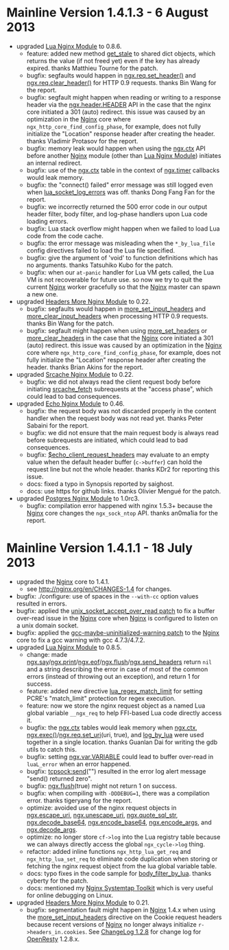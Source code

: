<!---
    @title         ChangeLog 1.4.1
    @creator       Yichun Zhang
    @created       2013-07-18 20:07 GMT
    @modifier      Yichun Zhang
    @modifier_link yichun-zhang
    @modified      2013-08-07 00:13 GMT
    @changes       50
--->


#  Mainline Version 1.4.1.3 - 6 August 2013
* upgraded [Lua Nginx Module](lua-nginx-module.html) to 0.8.6.
    * feature: added new method [get_stale](http://wiki.nginx.org/HttpLuaModule#ngx.shared.DICT.get_stale) to shared dict objects, which returns the value (if not freed yet) even if the key has already expired. thanks Matthieu Tourne for the patch.
    * bugfix: segfaults would happen in [ngx.req.set_header()](http://wiki.nginx.org/HttpLuaModule#ngx.req.set_header) and [ngx.req.clear_header()](http://wiki.nginx.org/HttpLuaModule#ngx.req.clear_header) for HTTP 0.9 requests. thanks Bin Wang for the report.
    * bugfix: segfault might happen when reading or writing to a response header via the [ngx.header.HEADER](http://wiki.nginx.org/HttpLuaModule#ngx.header.HEADER) API in the case that the nginx core initiated a 301 (auto) redirect. this issue was caused by an optimization in the [Nginx](nginx.html) core where `ngx_http_core_find_config_phase`, for example, does not fully initialize the "Location" response header after creating the header. thanks Vladimir Protasov for the report.
    * bugfix: memory leak would happen when using the [ngx.ctx](http://wiki.nginx.org/HttpLuaModule#ngx.ctx) API before another [Nginx](nginx.html) module (other than [Lua Nginx Module](lua-nginx-module.html)) initiates an internal redirect.
    * bugfix: use of the [ngx.ctx](http://wiki.nginx.org/HttpLuaModule#ngx.ctx) table in the context of [ngx.timer](http://wiki.nginx.org/HttpLuaModule#ngx.timer.at) callbacks would leak memory.
    * bugfix: the "connect() failed" error message was still logged even when [lua_socket_log_errors](http://wiki.nginx.org/HttpLuaModule#lua_socket_log_errors) was off. thanks Dong Fang Fan for the report.
    * bugfix: we incorrectly returned the 500 error code in our output header filter, body filter, and log-phase handlers upon Lua code loading errors.
    * bugfix: Lua stack overflow might happen when we failed to load Lua code from the code cache.
    * bugfix: the error message was misleading when the `*_by_lua_file` config directives failed to load the Lua file specified.
    * bugfix: give the argument of 'void' to function definitions which has no arguments. thanks Tatsuhiko Kubo for the patch.
    * bugfix: when our `at-panic` handler for Lua VM gets called, the Lua VM is not recoverable for future use. so now we try to quit the current [Nginx](nginx.html) worker gracefully so that the [Nginx](nginx.html) master can spawn a new one.
* upgraded [Headers More Nginx Module](headers-more-nginx-module.html) to 0.22.
    * bugfix: segfaults would happen in [more_set_input_headers](http://wiki.nginx.org/HttpHeadersMoreModule#more_set_input_headers) and [more_clear_input_headers](http://wiki.nginx.org/HttpHeadersMoreModule#more_clear_input_headers) when processing HTTP 0.9 requests. thanks Bin Wang for the patch.
    * bugfix: segfault might happen when using [more_set_headers](http://wiki.nginx.org/HttpHeadersMoreModule#more_set_headers) or [more_clear_headers](http://wiki.nginx.org/HttpHeadersMoreModule#more_clear_headers) in the case that the [Nginx](nginx.html) core initiated a 301 (auto) redirect. this issue was caused by an optimization in the [Nginx](nginx.html) core where `ngx_http_core_find_config_phase`, for example, does not fully initialize the "Location" response header after creating the header. thanks Brian Akins for the report.
* upgraded [Srcache Nginx Module](srcache-nginx-module.html) to 0.22.
    * bugfix: we did not always read the client request body before initiating [srcache_fetch](http://wiki.nginx.org/HttpSRCacheModule#srcache_fetch) subrequests at the "access phase", which could lead to bad consequences.
* upgraded [Echo Nginx Module](echo-nginx-module.html) to 0.46.
    * bugfix: the request body was not discarded properly in the content handler when the request body was not read yet. thanks Peter Sabaini for the report.
    * bugfix: we did not ensure that the main request body is always read before subrequests are initiated, which could lead to bad consequences.
    * bugfix: [$echo_client_request_headers](http://wiki.nginx.org/HttpEchoModule#.24echo_client_request_headers) may evaluate to an empty value when the default header buffer (`c->buffer`) can hold the request line but not the whole header. thanks KDr2 for reporting this issue.
    * docs: fixed a typo in Synopsis reported by saighost.
    * docs: use https for github links. thanks Olivier Mengué for the patch.
* upgraded [Postgres Nginx Module](postgres-nginx-module.html) to 1.0rc3.
    * bugfix: compilation error happened with nginx 1.5.3+ because the [Nginx](nginx.html) core changes the `ngx_sock_ntop` API. thanks an0ma1ia for the report.

#  Mainline Version 1.4.1.1 - 18 July 2013
* upgraded the [Nginx](nginx.html) core to 1.4.1.
    * see http://nginx.org/en/CHANGES-1.4 for changes.
* bugfix: ./configure: use of spaces in the `--with-cc` option values resulted in errors.
* bugfix: applied the [unix_socket_accept_over_read patch](https://github.com/agentzh/ngx_openresty/blob/master/patches/nginx-1.4.1-unix_socket_accept_over_read.patch) to fix a buffer over-read issue in  the [Nginx](nginx.html) core when [Nginx](nginx.html) is configured to listen on a unix domain socket.
* bugfix: applied the [gcc-maybe-uninitialized-warning patch](https://github.com/agentzh/ngx_openresty/blob/master/patches/nginx-1.4.1-gcc-maybe-uninitialized-warning.patch) to the [Nginx](nginx.html) core to fix a gcc warning with gcc 4.7.3/4.7.2.
* upgraded [Lua Nginx Module](lua-nginx-module.html) to 0.8.5.
    * change: made [ngx.say](http://wiki.nginx.org/HttpLuaModule#ngx.say)/[ngx.print](http://wiki.nginx.org/HttpLuaModule#ngx.print)/[ngx.eof](http://wiki.nginx.org/HttpLuaModule#ngx.eof)/[ngx.flush](http://wiki.nginx.org/HttpLuaModule#ngx.flush)/[ngx.send_headers](http://wiki.nginx.org/HttpLuaModule#ngx.send_headers) return `nil` and a string describing the error in case of most of the common errors (instead of throwing out an exception), and return 1 for success.
    * feature: added new directive [lua_regex_match_limit](http://wiki.nginx.org/HttpLuaModule#lua_regex_match_limit) for setting PCRE's "match_limit" protection for regex execution.
    * feature: now we store the nginx request object as a named Lua global variable `__ngx_req` to help FFI-based Lua code directly access it.
    * bugfix: the [ngx.ctx](http://wiki.nginx.org/HttpLuaModule#ngx.ctx) tables would leak memory when [ngx.ctx](http://wiki.nginx.org/HttpLuaModule#ngx.ctx), [ngx.exec()](http://wiki.nginx.org/HttpLuaModule#ngx.exec)/[ngx.req.set_uri](http://wiki.nginx.org/HttpLuaModule#ngx.req.set_uri)(uri, true), and [log_by_lua](http://wiki.nginx.org/HttpLuaModule#log_by_lua) were used together in a single location. thanks Guanlan Dai for writing the gdb utils to catch this.
    * bugfix: setting [ngx.var.VARIABLE](http://wiki.nginx.org/HttpLuaModule#ngx.var.VARIABLE) could lead to buffer over-read in `luaL_error` when an error happened.
    * bugfix: [tcpsock:send](http://wiki.nginx.org/HttpLuaModule#tcpsock:send)("") resulted in the error log alert message "send() returned zero".
    * bugfix: [ngx.flush](http://wiki.nginx.org/HttpLuaModule#ngx.flush)(true) might not return 1 on success.
    * bugfix: when compiling with `-DDDEBUG=1`, there was a compilation error. thanks tigeryang for the report.
    * optimize: avoided use of the nginx request objects in [ngx.escape_uri](http://wiki.nginx.org/HttpLuaModule#ngx.escape_uri), [ngx.unescape_uri](http://wiki.nginx.org/HttpLuaModule#ngx.unescape_uri), [ngx.quote_sql_str](http://wiki.nginx.org/HttpLuaModule#ngx.quote_sql_str), [ngx.decode_base64](http://wiki.nginx.org/HttpLuaModule#ngx.decode_base64), [ngx.encode_base64](http://wiki.nginx.org/HttpLuaModule#ngx.encode_base64), [ngx.encode_args](http://wiki.nginx.org/HttpLuaModule#ngx.encode_args), and [ngx.decode_args](http://wiki.nginx.org/HttpLuaModule#ngx.decode_args).
    * optimize: no longer store `cf->log` into the Lua registry table because we can always directly access the global `ngx_cycle->log` thing.
    * refactor: added inline functions `ngx_http_lua_get_req` and `ngx_http_lua_set_req` to eliminate code duplication when storing or fetching the nginx request object from the lua global variable table.
    * docs: typo fixes in the code sample for [body_filter_by_lua](http://wiki.nginx.org/HttpLuaModule#body_filter_by_lua). thanks cyberty for the patch.
    * docs: mentioned my [Nginx Systemtap Toolkit](https://github.com/agentzh/nginx-systemtap-toolkit) which is very useful for online debugging on Linux.
* upgraded [Headers More Nginx Module](headers-more-nginx-module.html) to 0.21.
    * bugfix: segmentation fault might happen in [Nginx](nginx.html) 1.4.x when using the [more_set_input_headers](http://wiki.nginx.org/HttpHeadersMoreModule#more_set_input_headers) directive on the Cookie request headers because recent versions of [Nginx](nginx.html) no longer always initialize `r->headers_in.cookies`.
See [ChangeLog 1.2.8](changelog-1002008.html) for change log for [OpenResty](openresty.html) 1.2.8.x.

